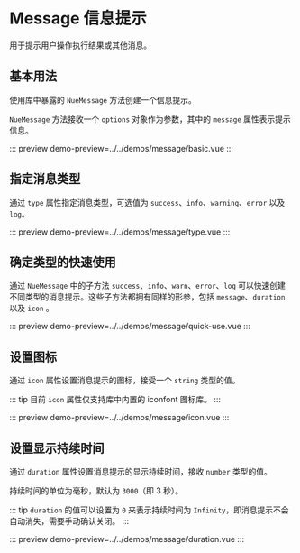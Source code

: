 # Message 信息提示

用于提示用户操作执行结果或其他消息。

## 基本用法

使用库中暴露的 `NueMessage` 方法创建一个信息提示。

`NueMessage` 方法接收一个 `options` 对象作为参数，其中的 `message` 属性表示提示信息。

::: preview
demo-preview=../../demos/message/basic.vue
:::

## 指定消息类型

通过 `type` 属性指定消息类型，可选值为 `success`、`info`、`warning`、`error` 以及 `log`。

::: preview
demo-preview=../../demos/message/type.vue
:::

## 确定类型的快速使用

通过 `NueMessage` 中的子方法 `success`、`info`、`warn`、`error`、`log` 可以快速创建不同类型的消息提示。这些子方法都拥有同样的形参，包括 `message`、`duration` 以及 `icon` 。

::: preview
demo-preview=../../demos/message/quick-use.vue
:::

## 设置图标

通过 `icon` 属性设置消息提示的图标，接受一个 `string` 类型的值。

::: tip
目前 `icon` 属性仅支持库中内置的 iconfont 图标库。
:::

::: preview
demo-preview=../../demos/message/icon.vue
:::

## 设置显示持续时间

通过 `duration` 属性设置消息提示的显示持续时间，接收 `number` 类型的值。

持续时间的单位为毫秒，默认为 `3000`（即 3 秒）。

::: tip
`duration` 的值可以设置为 `0` 来表示持续时间为 `Infinity`，即消息提示不会自动消失，需要手动确认关闭。
:::

::: preview
demo-preview=../../demos/message/duration.vue
:::

